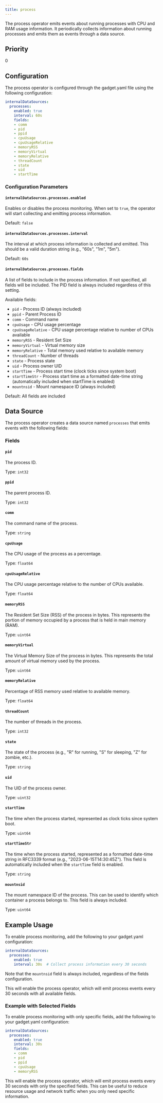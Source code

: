 ```yaml
---
title: process
---
```


The process operator emits events about running processes with CPU and RAM usage information. It periodically collects information about running processes and emits them as events through a data source.

## Priority

0

## Configuration

The process operator is configured through the gadget.yaml file using the following configuration:

```yaml
internalDataSources:
  processes:
    enabled: true
    interval: 60s
    fields:
    - comm
    - pid
    - ppid
    - cpuUsage
    - cpuUsageRelative
    - memoryRSS
    - memoryVirtual
    - memoryRelative
    - threadCount
    - state
    - uid
    - startTime
```

### Configuration Parameters

#### `internalDataSources.processes.enabled`

Enables or disables the process monitoring. When set to `true`, the operator will start collecting and emitting process information.

Default: `false`

#### `internalDataSources.processes.interval`

The interval at which process information is collected and emitted. This should be a valid duration string (e.g., "60s", "1m", "5m").

Default: `60s`

#### `internalDataSources.processes.fields`

A list of fields to include in the process information. If not specified, all fields will be included. The PID field is always included regardless of this setting.

Available fields:
- `pid` - Process ID (always included)
- `ppid` - Parent Process ID
- `comm` - Command name
- `cpuUsage` - CPU usage percentage
- `cpuUsageRelative` - CPU usage percentage relative to number of CPUs available
- `memoryRSS` - Resident Set Size
- `memoryVirtual` - Virtual memory size
- `memoryRelative` - Total memory used relative to available memory
- `threadCount` - Number of threads
- `state` - Process state
- `uid` - Process owner UID
- `startTime` - Process start time (clock ticks since system boot)
- `startTimeStr` - Process start time as a formatted date-time string (automatically included when startTime is enabled)
- `mountnsid` - Mount namespace ID (always included)

Default: All fields are included

## Data Source

The process operator creates a data source named `processes` that emits events with the following fields:

### Fields

#### `pid`

The process ID.

Type: `int32`

#### `ppid`

The parent process ID.

Type: `int32`

#### `comm`

The command name of the process.

Type: `string`

#### `cpuUsage`

The CPU usage of the process as a percentage.

Type: `float64`

#### `cpuUsageRelative`

The CPU usage percentage relative to the number of CPUs available.

Type: `float64`

#### `memoryRSS`

The Resident Set Size (RSS) of the process in bytes. This represents the portion of memory occupied by a process that is held in main memory (RAM).

Type: `uint64`

#### `memoryVirtual`

The Virtual Memory Size of the process in bytes. This represents the total amount of virtual memory used by the process.

Type: `uint64`

#### `memoryRelative`

Percentage of RSS memory used relative to available memory.

Type: `float64`

#### `threadCount`

The number of threads in the process.

Type: `int32`

#### `state`

The state of the process (e.g., "R" for running, "S" for sleeping, "Z" for zombie, etc.).

Type: `string`

#### `uid`

The UID of the process owner.

Type: `uint32`

#### `startTime`

The time when the process started, represented as clock ticks since system boot.

Type: `uint64`

#### `startTimeStr`

The time when the process started, represented as a formatted date-time string in RFC3339 format (e.g., "2023-06-15T14:30:45Z").
This field is automatically included when the `startTime` field is enabled.

Type: `string`

#### `mountnsid`

The mount namespace ID of the process. This can be used to identify which container a process belongs to.
This field is always included.

Type: `uint64`

## Example Usage

To enable process monitoring, add the following to your gadget.yaml configuration:

```yaml
internalDataSources:
  processes:
    enabled: true
    interval: 30s  # Collect process information every 30 seconds
```

Note that the `mountnsid` field is always included, regardless of the fields configuration.

This will enable the process operator, which will emit process events every 30 seconds with all available fields.

### Example with Selected Fields

To enable process monitoring with only specific fields, add the following to your gadget.yaml configuration:

```yaml
internalDataSources:
  processes:
    enabled: true
    interval: 30s
    fields:
    - comm
    - pid
    - ppid
    - cpuUsage
    - memoryRSS
```

This will enable the process operator, which will emit process events every 30 seconds with only the specified fields. This can be useful to reduce resource usage and network traffic when you only need specific information.
